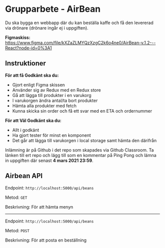 # Grupparbete - AirBean

Du ska bygga en webbapp där du kan beställa kaffe och få den levererad via drönare (drönare ingår ej i uppgiften).

**Figmaskiss:** https://www.figma.com/file/kXZaZLMYQzXzgC2k6o4ne0/AirBean-v.1.2---React?node-id=0%3A1

## Instruktioner

**För att få Godkänt ska du:**

- Gjort enligt Figma skissen
- Använder sig av Redux med en Redux store
- Gå att lägga till produkter i en varukorg
- I varukorgen ändra antal/ta bort produkter
- Hämta alla produkter med fetch
- Kunna skicka sin order och få ett svar med en ETA och ordernummer

**För att Väl Godkänt ska du:**

- Allt i godkänt
- Ha gjort tester för minst en komponent
- Det går att lägga till varukorgen i local storage samt hämta den därifrån

Inlämning är på Github i det repo som skapades via Github Classroom. Ta länken till ert repo och
lägg till som en kommentar på Ping Pong och lämna in uppgiften där senast **4 mars 2021 23:59**.

## Airbean API

Endpoint: `http://localhost:5000/api/beans`

Metod: `GET`

Beskrivning: För att hämta menyn

---

Endpoint: `http://localhost:5000/api/beans`

Metod: `POST`

Beskrivning: För att posta en beställning
